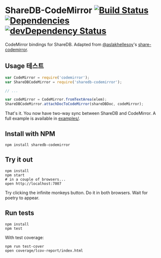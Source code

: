 # ShareDB-CodeMirror [![Build Status](https://secure.travis-ci.org/ejones/sharedb-codemirror.png)](http://travis-ci.org/ejones/sharedb-codemirror) [![Dependencies](https://david-dm.org/ejones/sharedb-codemirror.png)](https://david-dm.org/ejones/sharedb-codemirror) [![devDependency Status](https://david-dm.org/ejones/sharedb-codemirror/dev-status.png)](https://david-dm.org/ejones/sharedb-codemirror#info=devDependencies)
CodeMirror bindings for ShareDB. Adapted from [@aslakhellesoy](https://github.com/aslakhellesoy)'s [share-codemirror](https://github.com/share/share-codemirror).

## Usage 테스트

```javascript
var CodeMirror = require('codemirror');
var ShareDBCodeMirror = require('sharedb-codemirror');

// ...

var codeMirror = CodeMirror.fromTextArea(elem);
ShareDBCodeMirror.attachDocToCodeMirror(shareDBDoc, codeMirror);
```

That's it. You now have two-way sync between ShareDB and CodeMirror. A full
example is available in [examples/](https://github.com/ejones/sharedb-codemirror/tree/master/examples).

## Install with NPM

```
npm install sharedb-codemirror
```

## Try it out

```
npm install
npm start
# in a couple of browsers...
open http://localhost:7007
```

Try clicking the infinite monkeys button. Do it in both browsers.
Wait for poetry to appear.

## Run tests

```
npm install
npm test
```

With test coverage:

```
npm run test-cover
open coverage/lcov-report/index.html
```
